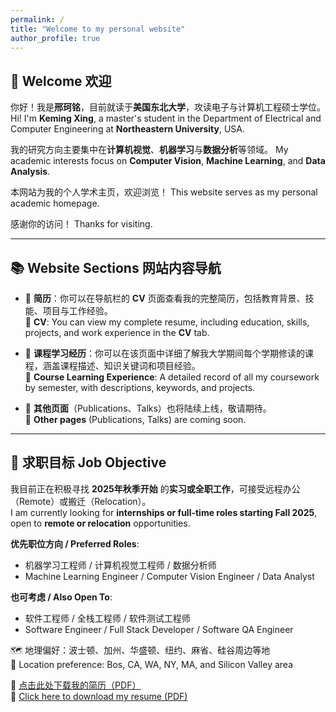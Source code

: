 ```yaml
---
permalink: /
title: "Welcome to my personal website"
author_profile: true
---
```


## 👋 Welcome 欢迎

你好！我是**邢珂铭**，目前就读于**美国东北大学**，攻读电子与计算机工程硕士学位。
Hi! I'm **Keming Xing**, a master's student in the Department of Electrical and Computer Engineering at **Northeastern University**, USA.  

我的研究方向主要集中在**计算机视觉**、**机器学习**与**数据分析**等领域。
My academic interests focus on **Computer Vision**, **Machine Learning**, and **Data Analysis**.  

本网站为我的个人学术主页，欢迎浏览！
This website serves as my personal academic homepage.  

感谢你的访问！
Thanks for visiting.  

---

## 📚 Website Sections 网站内容导航

- 📄 **简历**：你可以在导航栏的 **CV** 页面查看我的完整简历，包括教育背景、技能、项目与工作经验。  
  📄 **CV**: You can view my complete resume, including education, skills, projects, and work experience in the **CV** tab.

- 📘 **课程学习经历**：你可以在该页面中详细了解我大学期间每个学期修读的课程，涵盖课程描述、知识关键词和项目经验。  
  📘 **Course Learning Experience**: A detailed record of all my coursework by semester, with descriptions, keywords, and projects.

- 📂 **其他页面**（Publications、Talks）也将陆续上线，敬请期待。  
  📂 **Other pages** (Publications, Talks) are coming soon.

---

## 🎯 求职目标 Job Objective

我目前正在积极寻找 **2025年秋季开始** 的**实习或全职工作**，可接受远程办公（Remote）或搬迁（Relocation）。  
I am currently looking for **internships or full-time roles starting Fall 2025**, open to **remote or relocation** opportunities.

**优先职位方向 / Preferred Roles**:
- 机器学习工程师 / 计算机视觉工程师 / 数据分析师  
- Machine Learning Engineer / Computer Vision Engineer / Data Analyst

**也可考虑 / Also Open To**:
- 软件工程师 / 全栈工程师 / 软件测试工程师  
- Software Engineer / Full Stack Developer / Software QA Engineer

🗺️ 地理偏好：波士顿、加州、华盛顿、纽约、麻省、硅谷周边等地  
📍 Location preference: Bos, CA, WA, NY, MA, and Silicon Valley area

📄 [点击此处下载我的简历（PDF）](/files/keming_xing_resume.pdf)  
📄 [Click here to download my resume (PDF)](/files/keming_xing_resume.pdf)
